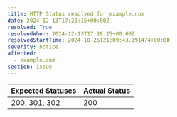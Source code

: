 ```yaml
---
title: HTTP Status resolved for example.com
date: 2024-12-13T17:28:15+00:00Z
resolved: True
resolvedWhen: 2024-12-13T17:28:15+00:00Z
resolvedStartTime: 2024-10-25T21:09:43.191474+00:00
severity: notice
affected:
  - example.com
section: issue
---
```


| Expected Statuses | Actual Status  |
|-------------------|----------------|
| 200, 301, 302 | 200 |
